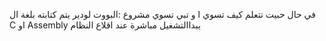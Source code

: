 في حال حبيت تتعلم كيف تسوي ا و تبي تسوي مشروع :البووت لودير يتم كتابته بلغة ال C او Assembly 
يبداالتشغيل مباشرة عند اقلاع النظام 
